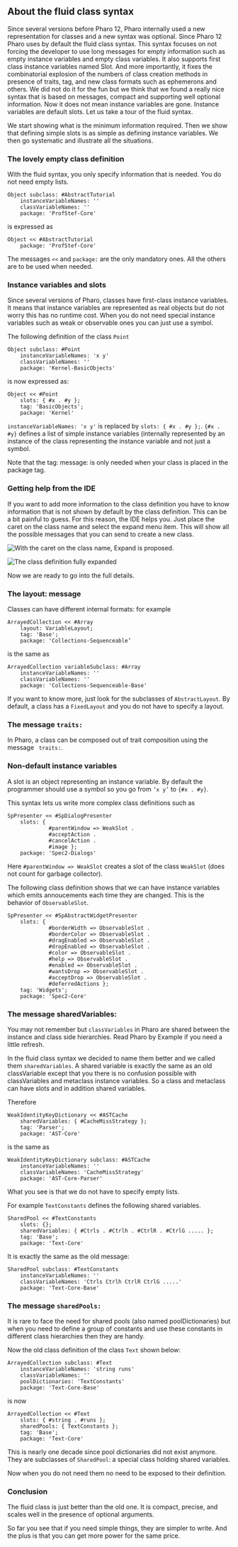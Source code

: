## About the fluid class syntax

Since several versions before Pharo 12, Pharo internally used a new representation for classes and a new syntax was optional.
Since Pharo 12 Pharo uses by default the fluid class syntax.
This syntax focuses on not forcing the developer to use long messages for empty information such as empty instance variables and empty class variables.
It also supports first class instance variables named Slot. 
And more importantly, it fixes the combinatorial explosion of the numbers of class creation methods in 
presence of traits, tag, and new class formats such as ephemerons and others. We did not do it for the fun but we think that we found a really nice syntax
that is based on messages, compact and supporting well optional information.
Now it does not mean instance variables are gone. Instance variables are default slots. 
Let us take a tour of the fluid syntax.

We start showing what is the minimum information required. Then we show that defining simple slots is as simple as defining instance variables. 
We then go systematic and illustrate all the situations. 


### The lovely empty class definition

With the fluid syntax, you only specify information that is needed. 
You do not need empty lists.

```
Object subclass: #AbstractTutorial
	instanceVariableNames: ''
	classVariableNames: ''
	package: 'ProfStef-Core'
```

is expressed as 

```
Object << #AbstractTutorial
	package: 'ProfStef-Core'
```

The messages `<<` and `package:` are the only mandatory ones. 
All the others are to be used when needed. 


### Instance variables and slots

Since several versions of Pharo, classes have first-class instance variables. It means that 
instance variables are represented as real objects but do not worry this has no runtime cost. 
When you do not need special instance variables such as weak or observable ones you can just use a symbol. 

The following definition of the class `Point`

```
Object subclass: #Point
	instanceVariableNames: 'x y'
	classVariableNames: ''
	package: 'Kernel-BasicObjects'
```

is now expressed as: 

```
Object << #Point
	slots: { #x . #y };
	tag: 'BasicObjects';
	package: 'Kernel'
```

`instanceVariableNames: 'x y'` is replaced by `slots: { #x . #y };`. `{#x . #y}` defines a list of simple instance variables (internally represented by an instance of the class representing the instance variable and not just a symbol.

Note that the tag: message: is only needed when your class is placed in the package tag.


### Getting help from the IDE

If you want to add more information to the class definition you have to know information that is not shown by default by the class definition. 
This can be a bit painful to guess. For this reason, the IDE helps you. Just place the caret on the class name and select the expand menu item. 
This will show all the possible messages that you can send to create a new class.

![With the caret on the class name, Expand is proposed. ](Expanding.png)

![The class definition fully expanded](Expanded.png)

Now we are ready to go into the full details.

### The layout: message

Classes can have different internal formats: for example 


```
ArrayedCollection << #Array
	layout: VariableLayout;
	tag: 'Base';
	package: 'Collections-Sequenceable’
```

is the same as 

```
ArrayedCollection variableSubclass: #Array
	instanceVariableNames: ''
	classVariableNames: ''
	package: 'Collections-Sequenceable-Base'
```

If you want to know more, just look for the subclasses of `AbstractLayout`. 
By default, a class has a `FixedLayout` and you do not have to specify a layout. 


### The message `traits:`

In Pharo, a class can be composed out of trait composition using the message ` traits:`.





### Non-default instance variables

A slot is an object representing an instance variable. 
By default the programmer should use a symbol 
so you go from `‘x y’` to `{#x . #y}`.


This syntax lets us write more complex class definitions such as

```
SpPresenter << #SpDialogPresenter
	slots: {
			 #parentWindow => WeakSlot .
			 #acceptAction .
			 #cancelAction .
			 #image };
	package: 'Spec2-Dialogs'
```


Here `#parentWindow => WeakSlot` creates a slot of the class `WeakSlot` (does not count for garbage collector).


The following class definition shows that we can have instance variables which emits annoucements each time they
are changed. This is the behavior of `ObservableSlot`.

```
SpPresenter << #SpAbstractWidgetPresenter
	slots: {
			 #borderWidth => ObservableSlot .
			 #borderColor => ObservableSlot .
			 #dragEnabled => ObservableSlot .
			 #dropEnabled => ObservableSlot .
			 #color => ObservableSlot .
			 #help => ObservableSlot .
			 #enabled => ObservableSlot .
			 #wantsDrop => ObservableSlot .
			 #acceptDrop => ObservableSlot .
			 #deferredActions };
	tag: 'Widgets';
	package: 'Spec2-Core'
```


### The message sharedVariables:

You may not remember but `classVariables` in Pharo are shared between the instance and class side hierarchies. 
Read Pharo by Example if you need a little refresh. 

In the fluid class syntax we decided to name them better and we called them `sharedVariables`. A shared variable is exactly the same 
as an old classVariable except that you there is no confusion possible with classVariables and metaclass instance variables. 
So a class and metaclass can have slots and in addition shared variables. 

Therefore 
 
```
WeakIdentityKeyDictionary << #ASTCache
	sharedVariables: { #CacheMissStrategy };
	tag: 'Parser';
	package: 'AST-Core'
```
is the same as 

```
WeakIdentityKeyDictionary subclass: #ASTCache
	instanceVariableNames: ''
	classVariableNames: 'CacheMissStrategy'
	package: 'AST-Core-Parser'
```

What you see is that we do not have to specify empty lists.

For example `TextConstants` defines the following shared variables.

```
SharedPool << #TextConstants
	slots: {};
	sharedVariables: { #Ctrls . #Ctrlh . #CtrlR . #CtrlG ..... };
	tag: 'Base';
	package: 'Text-Core'
```

It is exactly the same as the old message:

```
SharedPool subclass: #TextConstants
	instanceVariableNames: ''
	classVariableNames: 'Ctrls Ctrlh CtrlR CtrlG .....'
	package: 'Text-Core-Base'
```



### The message `sharedPools:`

It is rare to face the need for shared pools (also named poolDictionaries) but when you need to define a group of constants and use these constants in different class hierarchies then they are handy.

Now the old class definition of the class `Text` shown below:

```
ArrayedCollection subclass: #Text
	instanceVariableNames: 'string runs'
	classVariableNames: ''
	poolDictionaries: 'TextConstants'
	package: 'Text-Core-Base'
```

is now

```
ArrayedCollection << #Text
	slots: { #string . #runs };
	sharedPools: { TextConstants };
	tag: 'Base';
	package: 'Text-Core'
```

This is nearly one decade since pool dictionaries did not exist anymore. They are subclasses of `SharedPool`: a special class holding shared variables.

Now when you do not need them no need to be exposed to their definition.



### Conclusion

The fluid class is just better than the old one. It is compact, precise, and scales well in the presence of optional arguments.  

So far you see that if you need simple things, they are simpler to write. 
And the plus is that you can get more power for the same price. 
